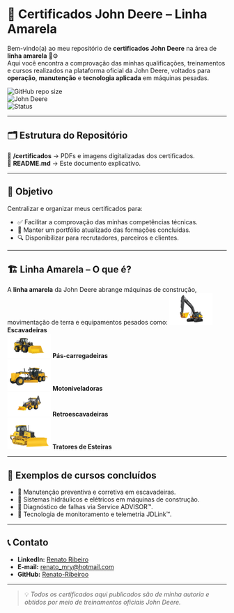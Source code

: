 # 📜 Certificados John Deere – Linha Amarela

Bem-vindo(a) ao meu repositório de **certificados John Deere** na área de **linha amarela** 🚜⚙️  
Aqui você encontra a comprovação das minhas qualificações, treinamentos e cursos realizados na plataforma oficial da John Deere, voltados para **operação**, **manutenção** e **tecnologia aplicada** em máquinas pesadas.

![GitHub repo size](https://img.shields.io/github/repo-size/Renato-Ribeiroo/certificados-john-deere?color=green&label=Tamanho%20do%20Reposit%C3%B3rio)  
![John Deere](https://img.shields.io/badge/John%20Deere-Linha%20Amarela-yellowgreen?logo=John-Deere&logoColor=white)  
![Status](https://img.shields.io/badge/Status-Atualizado-success)

---

## 🗂 Estrutura do Repositório
📁 **/certificados** → PDFs e imagens digitalizadas dos certificados.  
📄 **README.md** → Este documento explicativo.

---

## 🎯 Objetivo
Centralizar e organizar meus certificados para:
- ✅ Facilitar a comprovação das minhas competências técnicas.  
- 📂 Manter um portfólio atualizado das formações concluídas.  
- 🔍 Disponibilizar para recrutadores, parceiros e clientes.

---

## 🏗 Linha Amarela – O que é?
A **linha amarela** da John Deere abrange máquinas de construção, movimentação de terra e equipamentos pesados como:
<img src="imagem/Escavadeira.png" alt="Escavadeira" width="100"/> **Escavadeiras**  
<img src="imagem/Pa carregadeira.png" alt="Pá-carregadeira" width="100"/> **Pás-carregadeiras**  
<img src="imagem/Motoniveladora.png" alt="Motoniveladora" width="100"/> **Motoniveladoras**  
<img src="imagem/Retroescavadeira.png" alt="Retroescavadeira" width="100"/> **Retroescavadeiras**  
<img src="imagem/Trator de esteira.png" alt="Trator de Esteiras" width="100"/> **Tratores de Esteiras**

---

## 📌 Exemplos de cursos concluídos
- 🔹 Manutenção preventiva e corretiva em escavadeiras.  
- 🔹 Sistemas hidráulicos e elétricos em máquinas de construção.  
- 🔹 Diagnóstico de falhas via Service ADVISOR™.  
- 🔹 Tecnologia de monitoramento e telemetria JDLink™.

---

## 📞 Contato
- **LinkedIn:** [Renato Ribeiro](https://www.linkedin.com/in/renato-ribeiro2022/)  
- **E-mail:** [renato_mry@hotmail.com](mailto:renato_mry@hotmail.com)  
- **GitHub:** [Renato-Ribeiroo](https://github.com/Renato-Ribeiroo)  

---

> 💡 *Todos os certificados aqui publicados são de minha autoria e obtidos por meio de treinamentos oficiais John Deere.*
